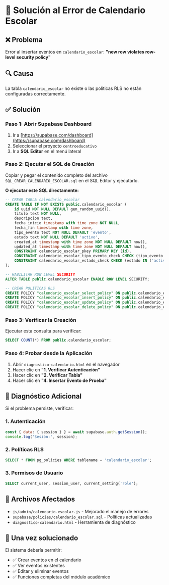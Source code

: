 # 🔧 Solución al Error de Calendario Escolar

## ❌ Problema
Error al insertar eventos en `calendario_escolar`: **"new row violates row-level security policy"**

## 🔍 Causa
La tabla `calendario_escolar` no existe o las políticas RLS no están configuradas correctamente.

## ✅ Solución

### Paso 1: Abrir Supabase Dashboard
1. Ir a [https://supabase.com/dashboard](https://supabase.com/dashboard)
2. Seleccionar el proyecto `centroeducativo`
3. Ir a **SQL Editor** en el menú lateral

### Paso 2: Ejecutar el SQL de Creación
Copiar y pegar el contenido completo del archivo `SQL_CREAR_CALENDARIO_ESCOLAR.sql` en el SQL Editor y ejecutarlo.

**O ejecutar este SQL directamente:**

```sql
-- CREAR TABLA calendario_escolar
CREATE TABLE IF NOT EXISTS public.calendario_escolar (
    id uuid NOT NULL DEFAULT gen_random_uuid(),
    titulo text NOT NULL,
    descripcion text,
    fecha_inicio timestamp with time zone NOT NULL,
    fecha_fin timestamp with time zone,
    tipo_evento text NOT NULL DEFAULT 'evento',
    estado text NOT NULL DEFAULT 'activo',
    created_at timestamp with time zone NOT NULL DEFAULT now(),
    updated_at timestamp with time zone NOT NULL DEFAULT now(),
    CONSTRAINT calendario_escolar_pkey PRIMARY KEY (id),
    CONSTRAINT calendario_escolar_tipo_evento_check CHECK (tipo_evento IN ('clase', 'reunion', 'evaluacion', 'actividad', 'feriado', 'evento')),
    CONSTRAINT calendario_escolar_estado_check CHECK (estado IN ('activo', 'inactivo', 'cancelado'))
);

-- HABILITAR ROW LEVEL SECURITY
ALTER TABLE public.calendario_escolar ENABLE ROW LEVEL SECURITY;

-- CREAR POLÍTICAS RLS
CREATE POLICY "calendario_escolar_select_policy" ON public.calendario_escolar FOR SELECT USING (true);
CREATE POLICY "calendario_escolar_insert_policy" ON public.calendario_escolar FOR INSERT TO authenticated WITH CHECK (true);
CREATE POLICY "calendario_escolar_update_policy" ON public.calendario_escolar FOR UPDATE TO authenticated USING (true) WITH CHECK (true);
CREATE POLICY "calendario_escolar_delete_policy" ON public.calendario_escolar FOR DELETE TO authenticated USING (true);
```

### Paso 3: Verificar la Creación
Ejecutar esta consulta para verificar:
```sql
SELECT COUNT(*) FROM public.calendario_escolar;
```

### Paso 4: Probar desde la Aplicación
1. Abrir `diagnostico-calendario.html` en el navegador
2. Hacer clic en **"1. Verificar Autenticación"**
3. Hacer clic en **"2. Verificar Tabla"** 
4. Hacer clic en **"4. Insertar Evento de Prueba"**

## 🔧 Diagnóstico Adicional

Si el problema persiste, verificar:

### 1. Autenticación
```javascript
const { data: { session } } = await supabase.auth.getSession();
console.log('Sesión:', session);
```

### 2. Políticas RLS
```sql
SELECT * FROM pg_policies WHERE tablename = 'calendario_escolar';
```

### 3. Permisos de Usuario
```sql
SELECT current_user, session_user, current_setting('role');
```

## 📝 Archivos Afectados
- `js/admin/calendario-escolar.js` - Mejorado el manejo de errores
- `supabase/policies/calendario_escolar.sql` - Políticas actualizadas
- `diagnostico-calendario.html` - Herramienta de diagnóstico

## 🚀 Una vez solucionado
El sistema debería permitir:
- ✅ Crear eventos en el calendario
- ✅ Ver eventos existentes  
- ✅ Editar y eliminar eventos
- ✅ Funciones completas del módulo académico
